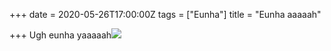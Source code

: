 +++
date = 2020-05-26T17:00:00Z
tags = ["Eunha"]
title = "Eunha aaaaah"

+++
Ugh eunha yaaaaah![](/uploads/img_20200527_200914.jpg)